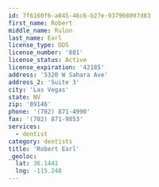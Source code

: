 ```yaml
---
id: 7f6160f6-a845-46c6-b27e-937908097d83
first_name: Robert
middle_name: Rulon
last_name: Earl
license_type: DDS
license_number: '881'
license_status: Active
license_expiration: '42185'
address: '5320 W Sahara Ave'
address_2: 'Suite 3'
city: 'Las Vegas'
state: NV
zip: '89146'
phone: '(702) 871-4990'
fax: '(702) 871-9853'
services:
  - dentist
category: dentists
title: 'Robert Earl'
_geoloc:
  lat: 36.1441
  lng: -115.248
---
```

